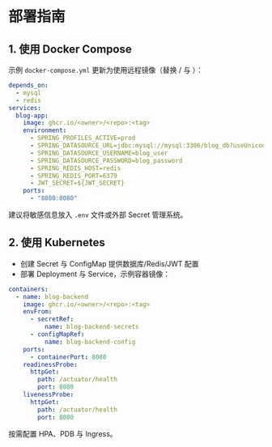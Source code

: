 # 部署指南

## 1. 使用 Docker Compose

示例 `docker-compose.yml` 更新为使用远程镜像（替换 <owner>/<repo> 与 <tag>）：

```yaml
depends_on:
  - mysql
  - redis
services:
  blog-app:
    image: ghcr.io/<owner>/<repo>:<tag>
    environment:
      - SPRING_PROFILES_ACTIVE=prod
      - SPRING_DATASOURCE_URL=jdbc:mysql://mysql:3306/blog_db?useUnicode=true&characterEncoding=utf8&useSSL=false&serverTimezone=Asia/Shanghai
      - SPRING_DATASOURCE_USERNAME=blog_user
      - SPRING_DATASOURCE_PASSWORD=blog_password
      - SPRING_REDIS_HOST=redis
      - SPRING_REDIS_PORT=6379
      - JWT_SECRET=${JWT_SECRET}
    ports:
      - "8080:8080"
```

建议将敏感信息放入 `.env` 文件或外部 Secret 管理系统。

## 2. 使用 Kubernetes

- 创建 Secret 与 ConfigMap 提供数据库/Redis/JWT 配置
- 部署 Deployment 与 Service，示例容器镜像：

```yaml
containers:
  - name: blog-backend
    image: ghcr.io/<owner>/<repo>:<tag>
    envFrom:
      - secretRef:
          name: blog-backend-secrets
      - configMapRef:
          name: blog-backend-config
    ports:
      - containerPort: 8080
    readinessProbe:
      httpGet:
        path: /actuator/health
        port: 8080
    livenessProbe:
      httpGet:
        path: /actuator/health
        port: 8080
```

按需配置 HPA、PDB 与 Ingress。